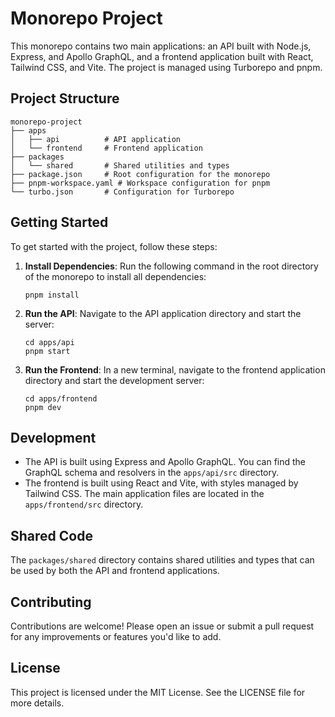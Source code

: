 # Monorepo Project

This monorepo contains two main applications: an API built with Node.js, Express, and Apollo GraphQL, and a frontend application built with React, Tailwind CSS, and Vite. The project is managed using Turborepo and pnpm.

## Project Structure

```
monorepo-project
├── apps
│   ├── api          # API application
│   └── frontend     # Frontend application
├── packages
│   └── shared       # Shared utilities and types
├── package.json     # Root configuration for the monorepo
├── pnpm-workspace.yaml # Workspace configuration for pnpm
└── turbo.json       # Configuration for Turborepo
```

## Getting Started

To get started with the project, follow these steps:

1. **Install Dependencies**: Run the following command in the root directory of the monorepo to install all dependencies:

   ```
   pnpm install
   ```

2. **Run the API**: Navigate to the API application directory and start the server:

   ```
   cd apps/api
   pnpm start
   ```

3. **Run the Frontend**: In a new terminal, navigate to the frontend application directory and start the development server:

   ```
   cd apps/frontend
   pnpm dev
   ```

## Development

- The API is built using Express and Apollo GraphQL. You can find the GraphQL schema and resolvers in the `apps/api/src` directory.
- The frontend is built using React and Vite, with styles managed by Tailwind CSS. The main application files are located in the `apps/frontend/src` directory.

## Shared Code

The `packages/shared` directory contains shared utilities and types that can be used by both the API and frontend applications.

## Contributing

Contributions are welcome! Please open an issue or submit a pull request for any improvements or features you'd like to add.

## License

This project is licensed under the MIT License. See the LICENSE file for more details.